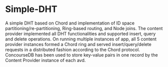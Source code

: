 # Simple-DHT

A simple DHT based on Chord and implementation of ID space partitioning/re-partitioning, Ring-based routing, and Node joins. The content provider implemented all DHT functionalities and supported insert, query and delete operations. On running multiple instances of app, all 5 content provider instances formed a Chord ring and served insert/query/delete requests in a distributed fashion according to the Chord protocol. ConcourseDB has been used to store key-value pairs in one record by the Content Provider instance of each avd.

